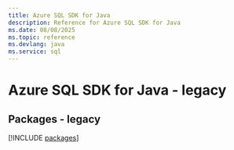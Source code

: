 ```yaml
---
title: Azure SQL SDK for Java
description: Reference for Azure SQL SDK for Java
ms.date: 08/08/2025
ms.topic: reference
ms.devlang: java
ms.service: sql
---
```

# Azure SQL SDK for Java - legacy
## Packages - legacy
[!INCLUDE [packages](sql-index.md)]